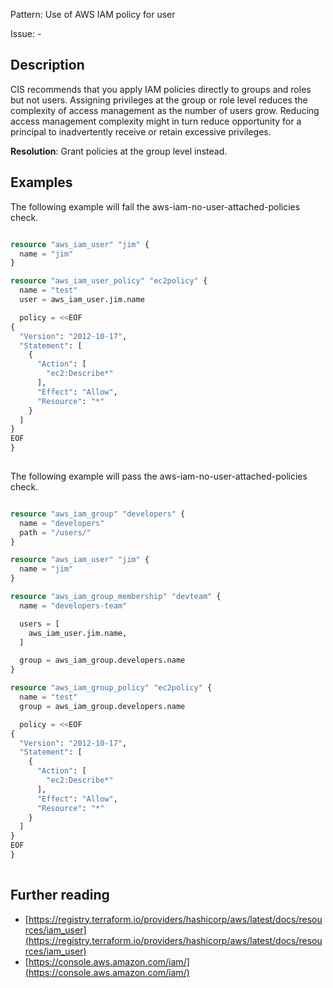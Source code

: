 Pattern: Use of AWS IAM policy for user

Issue: -

## Description

CIS recommends that you apply IAM policies directly to groups and roles but not users. Assigning privileges at the group or role level reduces the complexity of access management as the number of users grow. Reducing access management complexity might in turn reduce opportunity for a principal to inadvertently receive or retain excessive privileges.

**Resolution**: Grant policies at the group level instead.

## Examples

The following example will fail the aws-iam-no-user-attached-policies check.
```terraform

resource "aws_iam_user" "jim" {
  name = "jim"
}

resource "aws_iam_user_policy" "ec2policy" {
  name = "test"
  user = aws_iam_user.jim.name

  policy = <<EOF
{
  "Version": "2012-10-17",
  "Statement": [
    {
      "Action": [
        "ec2:Describe*"
      ],
      "Effect": "Allow",
      "Resource": "*"
    }
  ]
}
EOF
}
 			
```

The following example will pass the aws-iam-no-user-attached-policies check.
```terraform

resource "aws_iam_group" "developers" {
  name = "developers"
  path = "/users/"
}

resource "aws_iam_user" "jim" {
  name = "jim"
}

resource "aws_iam_group_membership" "devteam" {
  name = "developers-team"

  users = [
    aws_iam_user.jim.name,
  ]

  group = aws_iam_group.developers.name
}

resource "aws_iam_group_policy" "ec2policy" {
  name = "test"
  group = aws_iam_group.developers.name

  policy = <<EOF
{
  "Version": "2012-10-17",
  "Statement": [
    {
      "Action": [
        "ec2:Describe*"
      ],
      "Effect": "Allow",
      "Resource": "*"
    }
  ]
}
EOF
}
 			
```

## Further reading

- [https://registry.terraform.io/providers/hashicorp/aws/latest/docs/resources/iam_user](https://registry.terraform.io/providers/hashicorp/aws/latest/docs/resources/iam_user)
- [https://console.aws.amazon.com/iam/](https://console.aws.amazon.com/iam/)